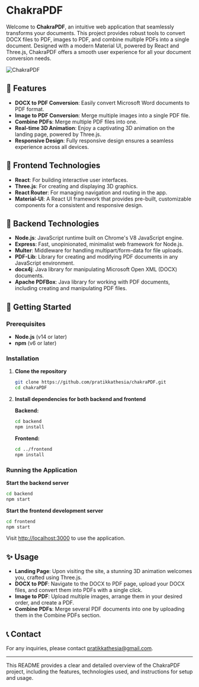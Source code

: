 # ChakraPDF

Welcome to **ChakraPDF**, an intuitive web application that seamlessly transforms your documents. This project provides robust tools to convert DOCX files to PDF, images to PDF, and combine multiple PDFs into a single document. Designed with a modern Material UI, powered by React and Three.js, ChakraPDF offers a smooth user experience for all your document conversion needs.

![ChakraPDF](https://github.com/user-attachments/assets/226c1c13-c5ca-408c-90db-b213dd6cd89a)

## 🚀 Features
- **DOCX to PDF Conversion**: Easily convert Microsoft Word documents to PDF format.
- **Image to PDF Conversion**: Merge multiple images into a single PDF file.
- **Combine PDFs**: Merge multiple PDF files into one.
- **Real-time 3D Animation**: Enjoy a captivating 3D animation on the landing page, powered by Three.js.
- **Responsive Design**: Fully responsive design ensures a seamless experience across all devices.
  
## 🎨 Frontend Technologies
- **React**: For building interactive user interfaces.
- **Three.js**: For creating and displaying 3D graphics.
- **React Router**: For managing navigation and routing in the app.
- **Material-UI**: A React UI framework that provides pre-built, customizable components for a consistent and responsive design.

## 🔧 Backend Technologies
- **Node.js**: JavaScript runtime built on Chrome's V8 JavaScript engine.
- **Express**: Fast, unopinionated, minimalist web framework for Node.js.
- **Multer**: Middleware for handling multipart/form-data for file uploads.
- **PDF-Lib**: Library for creating and modifying PDF documents in any JavaScript environment.
- **docx4j**: Java library for manipulating Microsoft Open XML (DOCX) documents.
- **Apache PDFBox**: Java library for working with PDF documents, including creating and manipulating PDF files.

## 🌟 Getting Started

### Prerequisites
- **Node.js** (v14 or later)
- **npm** (v6 or later)

### Installation
1. **Clone the repository**
   ```bash
   git clone https://github.com/pratikkathesia/chakraPDF.git
   cd chakraPDF
   ```

2. **Install dependencies for both backend and frontend**

   **Backend:**
   ```bash
   cd backend
   npm install
   ```

   **Frontend:**
   ```bash
   cd ../frontend
   npm install
   ```

### Running the Application

**Start the backend server**
```bash
cd backend
npm start
```

**Start the frontend development server**
```bash
cd frontend
npm start
```

Visit [http://localhost:3000](http://localhost:3000) to use the application.

## ✨ Usage
- **Landing Page**: Upon visiting the site, a stunning 3D animation welcomes you, crafted using Three.js.
- **DOCX to PDF**: Navigate to the DOCX to PDF page, upload your DOCX files, and convert them into PDFs with a single click.
- **Image to PDF**: Upload multiple images, arrange them in your desired order, and create a PDF.
- **Combine PDFs**: Merge several PDF documents into one by uploading them in the Combine PDFs section.

## 📞 Contact
For any inquiries, please contact [pratikkathesia@gmail.com](mailto:pratikkathesia@gmail.com).

---

This README provides a clear and detailed overview of the ChakraPDF project, including the features, technologies used, and instructions for setup and usage.

